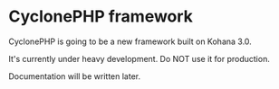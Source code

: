 # CyclonePHP framework

CyclonePHP is going to be a new framework built on Kohana 3.0.

It's currently under heavy development. Do NOT use it for production.

Documentation will be written later.


